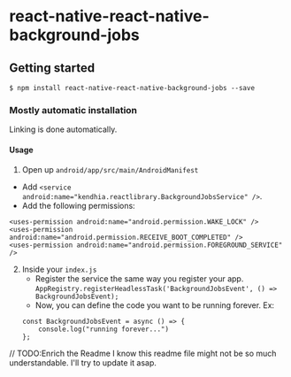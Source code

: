
# react-native-react-native-background-jobs

## Getting started

`$ npm install react-native-react-native-background-jobs --save`

### Mostly automatic installation
Linking is done automatically.

#### Usage

1. Open up `android/app/src/main/AndroidManifest`
  - Add `<service android:name="kendhia.reactlibrary.BackgroundJobsService" />`.
  - Add the following permissions: 
```
<uses-permission android:name="android.permission.WAKE_LOCK" />
<uses-permission android:name="android.permission.RECEIVE_BOOT_COMPLETED" />
<uses-permission android:name="android.permission.FOREGROUND_SERVICE" />
```

2. Inside your `index.js` 
	- Register the service the same way you register your app.
	`AppRegistry.registerHeadlessTask('BackgroundJobsEvent', () => BackgroundJobsEvent);`
	- Now, you can define the code you want to be running forever. Ex:
  	```
  	const BackgroundJobsEvent = async () => {
  		console.log("running forever...")
	};
  	```




// TODO:Enrich the Readme
I know this readme file might not be so much understandable. I'll try to update it asap.
  